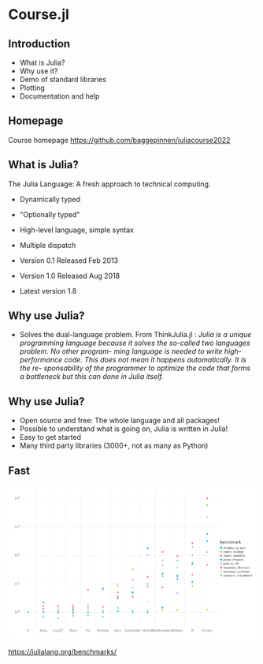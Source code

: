 # Course.jl

## Introduction
- What is Julia?
- Why use it?
- Demo of standard libraries
- Plotting
- Documentation and help

## Homepage
Course homepage
https://github.com/baggepinnen/juliacourse2022

## What is Julia?
The Julia Language: A fresh approach to technical computing.

- Dynamically typed
- "Optionally typed"
- High-level language, simple syntax
- Multiple dispatch

- Version 0.1 Released Feb 2013
- Version 1.0 Released Aug 2018
- Latest version 1.8



## Why use Julia?
- Solves the dual-language problem. From ThinkJulia.jl :
*Julia is a unique programming language because it solves
the so-called two languages problem. No other program-
ming language is needed to write high-performance code.
This does not mean it happens automatically. It is the re-
sponsability of the programmer to optimize the code that
forms a bottleneck but this can done in Julia itself.*

## Why use Julia?
- Open source and free: The whole language and all packages!
- Possible to understand what is going on, Julia is written in Julia!
- Easy to get started
- Many third party libraries (3000+, not as many as Python)

## Fast
![window](benchmarks.png)

https://julialang.org/benchmarks/
